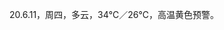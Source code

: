 <link href="../../css/style.css" rel="stylesheet" type="text/css" />

<span class="fzzy">20.6.11，周四，多云，34℃／26℃，高温黄色预警。

